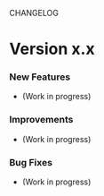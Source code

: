 CHANGELOG

Version x.x
===========

### New Features
- (Work in progress)

### Improvements
- (Work in progress)

### Bug Fixes
- (Work in progress)
